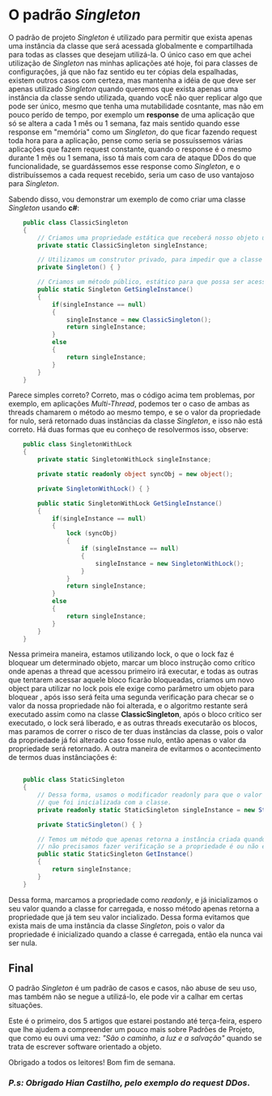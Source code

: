 # O padrão _Singleton_

O padrão de projeto _Singleton_ é utilizado para permitir que exista apenas uma instância da classe que será acessada globalmente e compartilhada para todas as classes que desejam utilizá-la. O único caso em que achei utilização de _Singleton_ nas minhas aplicações até hoje, foi para classes de configurações, já que não faz sentido eu ter cópias dela espalhadas, existem outros casos com certeza, mas mantenha a idéia de que deve ser apenas utilizado _Singleton_ quando queremos que exista apenas uma instância da classe sendo utilizada, quando vocÊ não quer replicar algo que pode ser único, mesmo que tenha uma mutabilidade cosntante, mas não em pouco perído de tempo, por exemplo um **response** de uma aplicação que só se altera a cada 1 mês ou 1 semana, faz mais sentido quando esse response em "memória" como um _Singleton_, do que ficar fazendo request toda hora para a aplicação, pense como seria se possuíssemos várias aplicações que fazem request constante, quando o response é o mesmo durante 1 mês ou 1 semana, isso tá mais com cara de ataque DDos do que funcionalidade, se guardássemos esse response como _Singleton_, e o distribuíssemos a cada request recebido, seria um caso de uso vantajoso para _Singleton_. 

Sabendo disso, vou demonstrar um exemplo de como criar uma classe _Singleton_ usando **c#**:            

```csharp
    public class ClassicSingleton
    {
        // Criamos uma propriedade estática que receberá nosso objeto único do tipo ClassicSingleton
        private static ClassicSingleton singleInstance;

        // Utilizamos um construtor privado, para impedir que a classe seja instânciada, e apenas nosso método GetSingleInstance() seja capaz de construir o objeto.
        private Singleton() { }

        // Criamos um método público, estático para que possa ser acessado  por classes é óbvio, responsável por retornar nossa instância única, ou criar, se o valor da nossa propriedade for nulo.
        public static Singleton GetSingleInstance()
        {
            if(singleInstance == null)
            {
                singleInstance = new ClassicSingleton();
                return singleInstance;
            }
            else
            {
                return singleInstance;
            }
        } 
    }
```
Parece simples correto? Correto, mas o código acima tem problemas, por exemplo, em aplicações _Multi-Thread_, podemos ter o caso de ambas as threads chamarem o método ao mesmo tempo, e se o valor da propriedade for nulo, será retornado duas instâncias da classe _Singleton_, e isso não está correto. Há duas formas que eu conheço de resolvermos isso, observe:

```csharp
    public class SingletonWithLock
    {
        private static SingletonWithLock singleInstance;

        private static readonly object syncObj = new object();

        private SingletonWithLock() { }

        public static SingletonWithLock GetSingleInstance()
        {
            if(singleInstance == null)
            {
                lock (syncObj)
                {
                    if (singleInstance == null)
                    {
                        singleInstance = new SingletonWithLock();
                    }
                }
                return singleInstance;
            }
            else
            {
                return singleInstance;
            }
        }
    }
```

Nessa primeira maneira, estamos utilizando lock, o que o lock faz é bloquear um determinado objeto, marcar um bloco instrução como crítico onde apenas a thread que acessou primeiro irá executar, e todas as outras que tentarem acessar aquele bloco ficarão bloqueadas, criamos um novo object  para utilizar no lock pois ele exige como parâmetro um objeto para bloquear , após isso será feita uma segunda verificação para checar se o valor da nossa propriedade não foi alterada, e o algoritmo restante será executado assim como na classe **ClassicSingleton**, após o bloco crítico ser executado, o lock será liberado, e as outras threads executarão os blocos, mas paramos de correr o risco de ter duas instâncias da classe, pois o valor da propriedade já foi alterado caso fosse nulo, então apenas o valor da propriedade será retornado. A outra maneira de evitarmos o acontecimento de termos duas instânciações é:

```csharp
    
    public class StaticSingleton
    {
        // Dessa forma, usamos o modificador readonly para que o valor da propriedade possa ser inicializado com um novo objeto, então ela nunca vai ser nula, mas vai conter sempre a mesma instância 
        // que foi inicializada com a classe.
        private readonly static StaticSingleton singleInstance = new StaticSingleton();

        private StaticSingleton() { }

        // Temos um método que apenas retorna a instância criada quando a nossa propriedade foi inicializada.
        // não precisamos fazer verificação se a propriedade é ou não é nula, pois ela já foi inicializada.
        public static StaticSingleton GetInstance()
        {
            return singleInstance;
        }
    }
``` 

Dessa forma, marcamos a propriedade como _readonly_, e já inicializamos o seu valor quando a classe for carregada, e nosso método apenas retorna a propriedade que já tem seu valor incializado. Dessa forma evitamos que exista mais de uma instância da classe _Singleton_, pois o valor da propriedade é inicializado quando a classe é carregada, então ela nunca vai ser nula.

## Final

O padrão _Singleton_ é um padrão de casos e casos, não abuse de seu uso, mas também não se negue a utilizá-lo, ele pode vir a calhar em certas situações.

Este é o primeiro, dos 5 artigos que estarei postando até terça-feira, espero que lhe ajudem a compreender um pouco mais sobre Padrões de Projeto, que como eu ouvi uma vez: _"São o caminho, a luz e a salvação"_ quando se trata de escrever software orientado a objeto. 

Obrigado a todos os leitores! Bom fim de semana.

### _P.s: Obrigado Hian Castilho, pelo exemplo do request DDos_. 